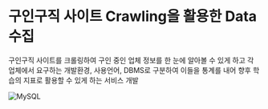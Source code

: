 # 구인구직 사이트 Crawling을 활용한 Data 수집 
구인구직 사이트를 크롤링하여 구인 중인 업체 정보를 한 눈에 알아볼 수 있게 하고 
각 업체에서 요구하는 개발환경, 사용언어, DBMS로 구분하여 이들을 통계를 내어
향후 학습의 지표로 활용할 수 있게 하는 서비스 개발 


<img alt="MySQL" src ="https://img.shields.io/badge/MySQL-4479A1.svg?&style=for-the-badge&logo=MySQL&logoColor=white"/>
